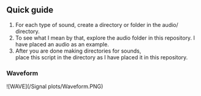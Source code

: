 ## Quick guide
1. For each type of sound, create a directory or folder in the audio/ directory.<br>
2. To see what I mean by that, explore the audio folder in this repository. I have placed an audio as an example.<br>
3. After you are done making directories for sounds,
<br/>place this script in the directory as I have placed it in this repository.

### Waveform
![WAVE](/Signal plots/Waveform.PNG)
